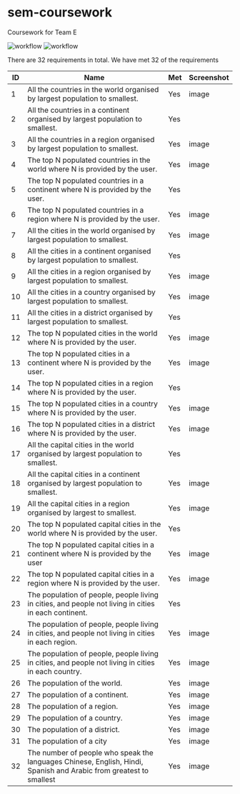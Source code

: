 # sem-coursework
Coursework for Team E

![workflow](https:///github.com/actions/workflow/status/joerob25/sem-coursework-be/CI-Release.yml+?branch=main)
![workflow](https://github.com/joerob25/sem-coursework-be/actions/workflows/CI-Release.yml/badge.svg?branch=develop)



There are 32 requirements in total. We have met 32 of the requirements

| ID  | Name                                                                                                               | Met | Screenshot |
|-----|--------------------------------------------------------------------------------------------------------------------|-----|------------|
| 1   | All the countries in the world organised by largest population to smallest.                                        | Yes | image      |
| 2   | All the countries in a continent organised by largest population to smallest.                                      | Yes |            |
| 3   | All the countries in a region organised by largest population to smallest.                                         | Yes | image      |
| 4   | The top N populated countries in the world where N is provided by the user.                                        | Yes | image      |
| 5   | The top N populated countries in a continent where N is provided by the user.                                      | Yes |            |
| 6   | The top N populated countries in a region where N is provided by the user.                                         | Yes | image      |
| 7   | All the cities in the world organised by largest population to smallest.                                           | Yes | image      |
| 8   | All the cities in a continent organised by largest population to smallest.                                         | Yes |            |
| 9   | All the cities in a region organised by largest population to smallest.                                            | Yes | image      |
| 10  | All the cities in a country organised by largest population to smallest.                                           | Yes | image      |
| 11  | All the cities in a district organised by largest population to smallest.                                          | Yes |            |
| 12  | The top N populated cities in the world where N is provided by the user.                                           | Yes | image      |
| 13  | The top N populated cities in a continent where N is provided by the user.                                         | Yes | image      |
| 14  | The top N populated cities in a region where N is provided by the user.                                            | Yes |            |
| 15  | The top N populated cities in a country where N is provided by the user.                                           | Yes | image      |
| 16  | The top N populated cities in a district where N is provided by the user.                                          | Yes | image      |
| 17  | All the capital cities in the world organised by largest population to smallest.                                   | Yes |            |
| 18  | All the capital cities in a continent organised by largest population to smallest.                                 | Yes | image      |
| 19  | All the capital cities in a region organised by largest to smallest.                                               | Yes | image      |
| 20  | The top N populated capital cities in the world where N is provided by the user.                                   | Yes |            |
| 21  | The top N populated capital cities in a continent where N is provided by the user                                  | Yes | image      |
| 22  | The top N populated capital cities in a region where N is provided by the user.                                    | Yes | image      |
| 23  | The population of people, people living in cities, and people not living in cities in each continent.              | Yes |            |
| 24  | The population of people, people living in cities, and people not living in cities in each region.                 | Yes | image      |
| 25  | The population of people, people living in cities, and people not living in cities in each country.                | Yes | image      |
| 26  | The population of the world.                                                                                       | Yes | image      |
| 27  | The population of a continent.                                                                                     | Yes | image      |
| 28  | The population of a region.                                                                                        | Yes | image      |
| 29  | The population of a country.                                                                                       | Yes | image      |
| 30  | The population of a district.                                                                                      | Yes | image      |
| 31  | The population of a city                                                                                           | Yes | image      |
| 32  | The number of people who speak the languages Chinese, English, Hindi, Spanish and Arabic from greatest to smallest | Yes | image      |
